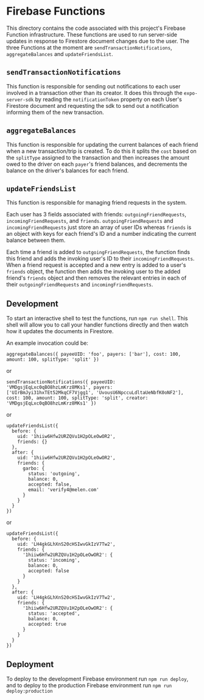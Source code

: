 # Firebase Functions

This directory contains the code associated with this project's Firebase Function infrastructure. These functions are used to run server-side updates in response to Firestore document changes due to the user. The three Functions at the moment are `sendTransactionNotifications`, `aggregateBalances` and `updateFriendsList`.

## `sendTransactionNotifications`

This function is responsible for sending out notifications to each user involved in a transaction other than its creator. It does this through the `expo-server-sdk` by reading the `notificationToken` property on each User's Firestore document and requesting the sdk to send out a notification informing them of the new transaction.


## `aggregateBalances`

This function is responsible for updating the current balances of each friend when a new transaction/trip is created. To do this it splits the `cost` based on the `splitType` assigned to the transaction and then increases the amount owed to the driver on each `payer`'s friend balances, and decrements the balance on the driver's balances for each friend.

## `updateFriendsList`

This function is responsible for managing friend requests in the system.

Each user has 3 fields associated with friends: `outgoingFriendRequests`, `incomingFriendRequests`, and `friends`. `outgoingFriendRequests` and `incomingFriendRequests` just store an array of user IDs whereas `friends` is an object with keys for each friend's ID and a number indicating the current balance between them.

Each time a friend is added to `outgoingFriendRequests`, the function finds this friend and adds the invoking user's ID to their `incomingFriendRequests`. When a friend request is accepted and a new entry is added to a user's `friends` object, the function then adds the invoking user to the added friend's `friends` object and then removes the relevant entries in each of their `outgoingFriendRequests` and `incomingFriendRequests`.


## Development

To start an interactive shell to test the functions, run `npm run shell`. This shell will allow you to call your handler functions directly and then watch how it updates the documents in Firestore.

An example invocation could be:
```
aggregateBalances({ payeeUID: 'foo', payers: ['bar'], cost: 100, amount: 100, splitType: 'split' })
```
or
```
sendTransactionNotifications({ payeeUID: 'VMDgsjEqLxc0qBO8hzLmKrz8MKs1', payers: ['UIrBmJyi31hxTEt52MkqCF7Vjgg1', 'UvousU6NpccuLdltaUeNbfK0oNF2'], cost: 100, amount: 100, splitType: 'split', creator: 'VMDgsjEqLxc0qBO8hzLmKrz8MKs1' })
```
or
```
updateFriendsList({
  before: {
    uid: '1hiiw6Hfw2URZQVu1H2pOLeOwOR2',
    friends: {}
  },
  after: {
    uid: '1hiiw6Hfw2URZQVu1H2pOLeOwOR2',
    friends: { 
      garbo: {
        status: 'outgoing',
        balance: 0,
        accepted: false,
        email: 'verify4@melen.com'  
      }
    }
  }
})
```
or
```
updateFriendsList({
  before: {
    uid: 'LH4gkGLhXnS20cHSIwvGkIzV7Tw2',
    friends: { 
      '1hiiw6Hfw2URZQVu1H2pOLeOwOR2': {
        status: 'incoming',
        balance: 0,
        accepted: false  
      }
    }
  },
  after: {
    uid: 'LH4gkGLhXnS20cHSIwvGkIzV7Tw2',
    friends: { 
      '1hiiw6Hfw2URZQVu1H2pOLeOwOR2': {
        status: 'accepted',
        balance: 0,
        accepted: true  
      }
    }
  }
})
```

## Deployment

To deploy to the development Firebase environment run `npm run deploy`, and to deploy to the production Firebase environment run `npm run deploy:production`
